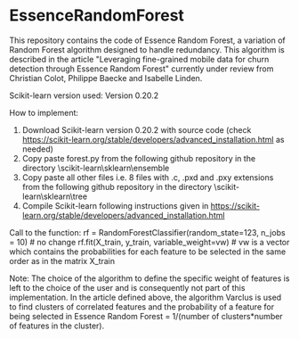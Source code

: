 # EssenceRandomForest
This repository contains the code of Essence Random Forest, a variation of Random Forest algorithm designed to handle redundancy. This algorithm is described in the article "Leveraging fine-grained mobile data for churn detection through Essence Random Forest" currently under review from Christian Colot, Philippe Baecke and Isabelle Linden.


Scikit-learn version used:
Version 0.20.2

How to implement:
1. Download Scikit-learn version 0.20.2 with source code (check https://scikit-learn.org/stable/developers/advanced_installation.html as needed)
2. Copy paste forest.py from the following github repository in the directory \scikit-learn\sklearn\ensemble
3. Copy paste all other files i.e. 8 files with .c, .pxd and .pxy extensions from the following github repository in the directory \scikit-learn\sklearn\tree
4. Compile Scikit-learn following instructions given in https://scikit-learn.org/stable/developers/advanced_installation.html

Call to the function:
rf = RandomForestClassifier(random_state=123, n_jobs = 10) # no change
rf.fit(X_train, y_train, variable_weight=vw) # vw is a vector which contains the probabilities for each feature to be selected in the same order as in the matrix X_train

Note:
The choice of the algorithm to define the specific weight of features is left to the choice of the user and is consequently not part of this implementation. In the article defined above, the algorithm Varclus is used to find clusters of correlated features and the probability of a feature for being selected in Essence Random Forest = 1/(number of clusters*number of features in the cluster).

